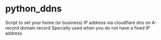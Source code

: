 # python_ddns
Script to set your home (or business) IP address via cloudflare dns on A-record domain record Specially used when you do not have a fixed IP address
